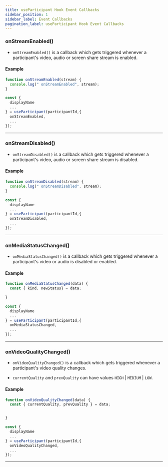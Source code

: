 ```yaml
---
title: useParticipant Hook Event Callbacks
sidebar_position: 1
sidebar_label: Event Callbacks
pagination_label: useParticipant Hook Event Callbacks
---
```


<div class="sdk-api-ref-only-h4">

### onStreamEnabled()

- `onStreamEnabled()` is a callback which gets triggered whenever a participant's video, audio or screen share stream is enabled.

#### Example

```js
function onStreamEnabled(stream) {
  console.log(" onStreamEnabled", stream);
}

const {
  displayName
  ...
} = useParticipant(participantId,{
  onStreamEnabled,
  ...
});
```

---

### onStreamDisabled()

- `onStreamDisabled()` is a callback which gets triggered whenever a participant's video, audio or screen share stream is disabled.

#### Example

```js
function onStreamDisabled(stream) {
  console.log(" onStreamDisabled", stream);
}

const {
  displayName
  ...
} = useParticipant(participantId,{
  onStreamDisabled,
  ...
});
```

---

### onMediaStatusChanged()

- `onMediaStatusChanged()` is a callback which gets triggered whenever a participant's video or audio is disabled or enabled.

#### Example

```js
function onMediaStatusChanged(data) {
  const { kind, newStatus} = data;

}

const {
  displayName
  ...
} = useParticipant(participantId,{
  onMediaStatusChanged,
  ...
});
```

---

### onVideoQualityChanged()

- `onVideoQualityChanged()` is a callback which gets triggered whenever a participant's video quality changes.

- `currentQuality` and `prevQuality` can have values `HIGH` | `MEDIUM` | `LOW`.

#### Example

```js
function onVideoQualityChanged(data) {
  const { currentQuality, prevQuality } = data;


}

const {
  displayName
  ...
} = useParticipant(participantId,{
  onVideoQualityChanged,
  ...
});
```

---

</div>
